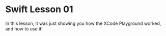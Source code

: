 # Swift Lesson 01

In this lesson, it was just showing you how the XCode Playground worked, and how to use it!

